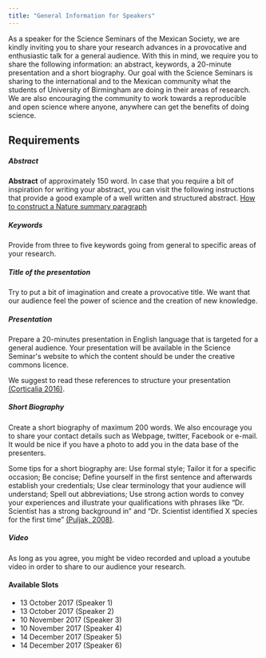 ```yaml
---
title: "General Information for Speakers"
---
```


As a speaker for the Science Seminars of the Mexican Society,
we are kindly inviting you to share your research advances in a provocative and
enthusiastic talk for a general audience.
With this in mind, we require you to share the following information: an
abstract, keywords, a 20-minute presentation and a short biography.
Our goal with the Science Seminars is sharing
to the international and to the Mexican community
what the students of University of Birmingham are doing in their areas of research.  
We are also encouraging the community to work towards a reproducible and open
science where anyone, anywhere can get the benefits of doing science.

## Requirements

##### Abstract

**Abstract** of approximately 150 word. In case that you require a bit of
inspiration for writing your abstract, you can visit the following instructions
that provide a good example of a well written and structured abstract.
[How to construct a Nature summary paragraph](https://github.com/MexicanSocietyUoB/Seminars/blob/master/assets/presentations/Letter_bold_para.pdf)

##### Keywords
Provide from three to five keywords going from general to specific areas of your research.

##### Title of the presentation

Try to put a bit of imagination and create a provocative title.
We want that our audience feel the power of science and the creation
of new knowledge.

##### Presentation
Prepare a 20-minutes presentation in English language that is targeted for a
general audience. Your presentation will be available in the Science Seminar's
website to which the content should be under the creative commons licence.

We suggest to read these references to structure your presentation
[(Corticalia 2016)](https://corticalia.wordpress.com/2016/06/19/how-to-structure-a-presentation/).

##### Short Biography

Create a short biography of maximum 200 words. We also encourage you to share your
contact details such as Webpage, twitter, Facebook or e-mail. It would be nice if
you have a photo to add you in the data base of the presenters.

Some tips for a short biography are: Use formal style; Tailor it for a specific occasion;
Be concise; Define yourself in the first sentence and afterwards establish your credentials;
Use clear terminology that your audience will understand; Spell out abbreviations;
Use strong action words to convey your experiences and illustrate your qualifications with phrases
like “Dr. Scientist has a strong background in” and “Dr. Scientist identified
X species for the first time”
[(Puljak, 2008)](http://www.labtimes.org/labtimes/method/methods/2008_02.lasso).


##### Video

As long as you agree, you might be video recorded and upload a youtube video
in order to share to our audience your research.

#### Available Slots

* 13 October 2017 (Speaker 1)
* 13 October 2017 (Speaker 2)
* 10 November 2017 (Speaker 3)
* 10 November 2017 (Speaker 4)
* 14 December 2017 (Speaker 5)
* 14 December 2017 (Speaker 6)
